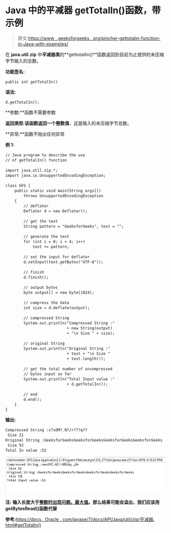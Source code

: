 # Java 中的平减器 getTotalIn()函数，带示例

> 原文:[https://www . geeksforgeeks . org/pincher-gettotalin-function-in-Java-with-examples/](https://www.geeksforgeeks.org/deflater-gettotalin-function-in-java-with-examples/)

在 **java.util.zip** 中**平减器类**的**gettotallin()**函数返回到目前为止提供的未压缩字节输入的总数。

**功能签名:**

```
public int getTotalIn()

```

**语法:**

```
d.getTotalIn();

```

**参数:**函数不需要参数

**返回类型:**该函数返回一个**整数值**，这是输入的未压缩字节总数。

**异常:**函数不抛出任何异常

**例 1:**

```
// Java program to describe the use
// of getTotalIn() function

import java.util.zip.*;
import java.io.UnsupportedEncodingException;

class GFG {
    public static void main(String args[])
        throws UnsupportedEncodingException
    {
        // deflater
        Deflater d = new Deflater();

        // get the text
        String pattern = "GeeksforGeeks", text = "";

        // generate the text
        for (int i = 0; i < 4; i++)
            text += pattern;

        // set the input for deflator
        d.setInput(text.getBytes("UTF-8"));

        // finish
        d.finish();

        // output bytes
        byte output[] = new byte[1024];

        // compress the data
        int size = d.deflate(output);

        // compressed String
        System.out.println("Compressed String :"
                           + new String(output)
                           + "\n Size " + size);

        // original String
        System.out.println("Original String :"
                           + text + "\n Size "
                           + text.length());

        // get the total number of uncompressed
        // bytes input so far
        System.out.println("Total Input value :"
                           + d.getTotalIn());

        // end
        d.end();
    }
}
```

**输出:**

```
Compressed String :x?sOM?.N?/r???q??
 Size 21
Original String :GeeksforGeeksGeeksforGeeksGeeksforGeeksGeeksforGeeks
 Size 52
Total In value :52

```

![](img/14f0fa558f50e2827b7f8b12d6465535.png)

**注:** **输入长度大于<u>整数时出现问题。最大值</u>。那么结果可能会溢出，我们应该用 getBytesRead()函数代替**

**参考:**[https://docs . Oracle . com/javase/7/docs/API/Java/util/zip/平减器. html#getTotalIn()](https://docs.oracle.com/javase/7/docs/api/java/util/zip/Deflater.html#getTotalIn())